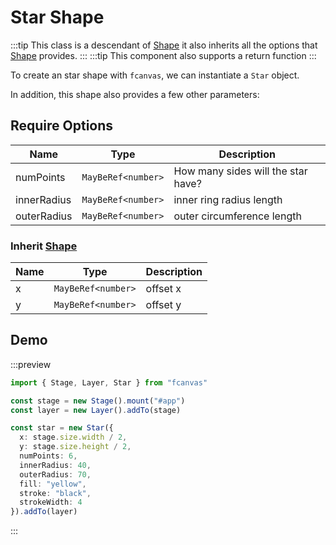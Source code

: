 # Star Shape

:::tip
This class is a descendant of [Shape](/guide/essentials/Shape) it also inherits all the options that [Shape](/guide/essentials/Shape) provides.
:::
:::tip
This component also supports a return function
:::

To create an star shape with `fcanvas`, we can instantiate a `Star` object.

In addition, this shape also provides a few other parameters:

## Require Options

| Name        | Type               | Description                        |
| ----------- | ------------------ | ---------------------------------- |
| numPoints   | `MayBeRef<number>` | How many sides will the star have? |
| innerRadius | `MayBeRef<number>` | inner ring radius length           |
| outerRadius | `MayBeRef<number>` | outer circumference length         |

### Inherit [Shape](/guide/essentials/Shape)

| Name | Type               | Description |
| ---- | ------------------ | ----------- |
| x    | `MayBeRef<number>` | offset x    |
| y    | `MayBeRef<number>` | offset y    |

## Demo

:::preview

```ts
import { Stage, Layer, Star } from "fcanvas"

const stage = new Stage().mount("#app")
const layer = new Layer().addTo(stage)

const star = new Star({
  x: stage.size.width / 2,
  y: stage.size.height / 2,
  numPoints: 6,
  innerRadius: 40,
  outerRadius: 70,
  fill: "yellow",
  stroke: "black",
  strokeWidth: 4
}).addTo(layer)
```

:::
